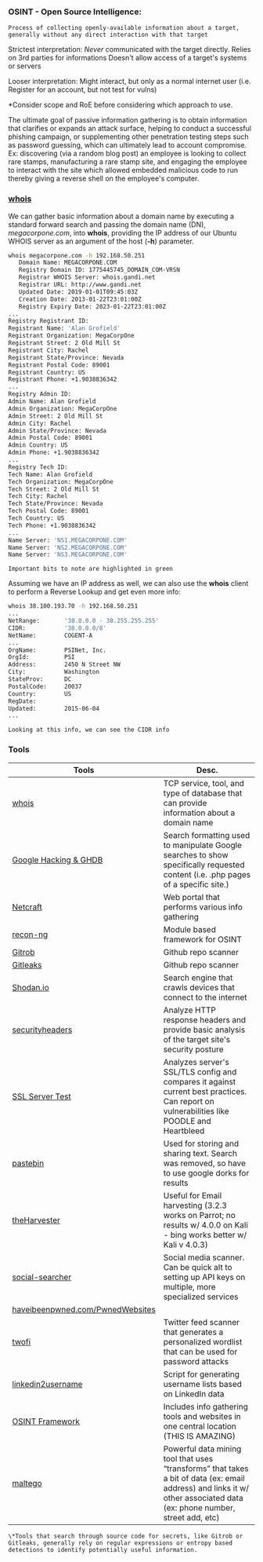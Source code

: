 
### **OSINT** - Open Source Intelligence:
	Process of collecting openly-available information about a target, generally without any direct interaction with that target

Strictest interpretation:
	*Never* communicated with the target directly.
	Relies on 3rd parties for informations
	Doesn't allow access of a target's systems or servers
 
Looser interpretation:
	Might interact, but only as a normal internet user (i.e. Register for an account, but not test for vulns)


\*Consider scope and RoE before considering which approach to use.

The ultimate goal of passive information gathering is to obtain information that clarifies or expands an attack surface, helping to conduct a successful phishing campaign, or supplementing other penetration testing steps such as password guessing, which can ultimately lead to account compromise.
	Ex: discovering (via a random blog post) an employee is looking to collect rare stamps, manufacturing a rare stamp site, and engaging the employee to interact with the site which allowed embedded malicious code to run thereby giving a reverse shell on the employee's computer.


### [whois](whois.md)

We can gather basic information about a domain name by executing a standard forward search and passing the domain name (DN), _megacorpone.com_, into **whois**, providing the IP address of our Ubuntu WHOIS server as an argument of the host (**-h**) parameter.

```bash
whois megacorpone.com -h 192.168.50.251
   Domain Name: MEGACORPONE.COM
   Registry Domain ID: 1775445745_DOMAIN_COM-VRSN
   Registrar WHOIS Server: whois.gandi.net
   Registrar URL: http://www.gandi.net
   Updated Date: 2019-01-01T09:45:03Z
   Creation Date: 2013-01-22T23:01:00Z
   Registry Expiry Date: 2023-01-22T23:01:00Z
...
Registry Registrant ID: 
Registrant Name: 'Alan Grofield'
Registrant Organization: MegaCorpOne
Registrant Street: 2 Old Mill St
Registrant City: Rachel
Registrant State/Province: Nevada
Registrant Postal Code: 89001
Registrant Country: US
Registrant Phone: +1.9038836342
...
Registry Admin ID: 
Admin Name: Alan Grofield
Admin Organization: MegaCorpOne
Admin Street: 2 Old Mill St
Admin City: Rachel
Admin State/Province: Nevada
Admin Postal Code: 89001
Admin Country: US
Admin Phone: +1.9038836342
...
Registry Tech ID: 
Tech Name: Alan Grofield
Tech Organization: MegaCorpOne
Tech Street: 2 Old Mill St
Tech City: Rachel
Tech State/Province: Nevada
Tech Postal Code: 89001
Tech Country: US
Tech Phone: +1.9038836342
...
Name Server: 'NS1.MEGACORPONE.COM'
Name Server: 'NS2.MEGACORPONE.COM'
Name Server: 'NS3.MEGACORPONE.COM'
```
	Important bits to note are highlighted in green


Assuming we have an IP address as well, we can also use the **whois** client to perform a Reverse Lookup and get even more info:
```bash
whois 38.100.193.70 -h 192.168.50.251
...
NetRange:       '38.0.0.0 - 38.255.255.255'
CIDR:           '38.0.0.0/8'
NetName:        COGENT-A
...
OrgName:        PSINet, Inc.
OrgId:          PSI
Address:        2450 N Street NW
City:           Washington
StateProv:      DC
PostalCode:     20037
Country:        US
RegDate:        
Updated:        2015-06-04
...
```
	Looking at this info, we can see the CIDR info


### Tools
| Tools | Desc. |
| ---- | ---- |
| [whois](whois.md) | TCP service, tool, and type of database that can provide information about a domain name |
| [Google Hacking & GHDB](Google%20Dorks.md) | Search formatting used to manipulate Google searches to show specifically requested content (i.e. .php pages of a specific site.) |
| [Netcraft](netcraft.md) | Web portal that performs various info gathering |
| [recon-ng](recon-ng.md) | Module based framework for OSINT |
| [Gitrob](Gitrob.md) | Github repo scanner |
| [Gitleaks](Gitleaks.md) | Github repo scanner |
| [Shodan.io](Shodan.io.md) | Search engine that crawls devices that connect to the internet |
| [securityheaders](https://securityheaders.com) | Analyze HTTP response headers and provide basic analysis of the target site's security posture |
| [SSL Server Test](https://www.ssllabs.com/ssltest) | Analyzes server's SSL/TLS config and compares it against current best practices. Can report on vulnerabilities like POODLE and Heartbleed |
| [pastebin](https://pastebin.com) | Used for storing and sharing text. Search was removed, so have to use google dorks for results |
| [theHarvester](theHarvester.md) | Useful for Email harvesting (3.2.3 works on Parrot; no results w/ 4.0.0 on Kali - bing works better w/ Kali v 4.0.3) |
| [social-searcher](https://www.social-searcher.com) | Social media scanner. Can be quick alt to setting up API keys on multiple, more specialized services |
| [haveibeenpwned.com/PwnedWebsites](https://haveibeenpwned.com/PwnedWebsites) |  |
| [twofi](twofi.md) | Twitter feed scanner that generates a personalized wordlist that can be used for password attacks |
| [linkedin2username](linkedin2username.md) | Script for generating username lists based on LinkedIn data |
| [OSINT Framework](https://osintframework.com) | Includes info gathering tools and websites in one central location (THIS IS AMAZING) |
| [maltego](https://www.maltego.com/maltego-community/) | Powerful data mining tool that uses “transforms” that takes a bit of data (ex: email address) and links it w/ other associated data (ex: phone number, street add, etc) |
	\*Tools that search through source code for secrets, like Gitrob or Gitleaks, generally rely on regular expressions or entropy based detections to identify potentially useful information. 